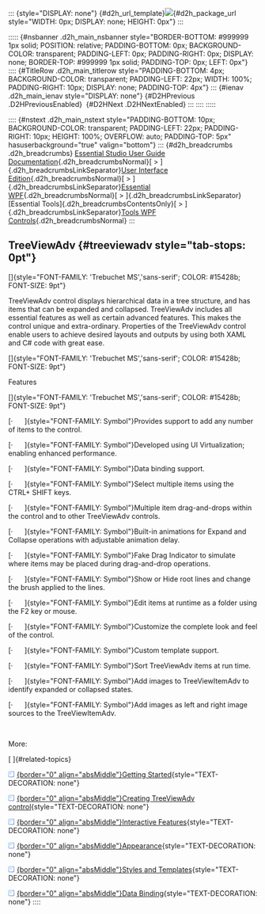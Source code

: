 ::: {style="DISPLAY: none"}
[](ms-xhelp:///?Id=d2h_url_template){#d2h_url_template}![](!package_url!){#d2h_package_url style="WIDTH: 0px; DISPLAY: none; HEIGHT: 0px"}
:::

::::: {#nsbanner .d2h_main_nsbanner style="BORDER-BOTTOM: #999999 1px solid; POSITION: relative; PADDING-BOTTOM: 0px; BACKGROUND-COLOR: transparent; PADDING-LEFT: 0px; PADDING-RIGHT: 0px; DISPLAY: none; BORDER-TOP: #999999 1px solid; PADDING-TOP: 0px; LEFT: 0px"}
:::: {#TitleRow .d2h_main_titlerow style="PADDING-BOTTOM: 4px; BACKGROUND-COLOR: transparent; PADDING-LEFT: 22px; WIDTH: 100%; PADDING-RIGHT: 10px; DISPLAY: none; PADDING-TOP: 4px"}
::: {#ienav .d2h_main_ienav style="DISPLAY: none"}
[](ms-xhelp:///?Id=a8747806-9429-4fa5-9c08-a374bf581198){#D2HPrevious .D2HPreviousEnabled}  [](ms-xhelp:///?Id=c2eec6a1-30bf-4e3c-b7e6-442c46179eae){#D2HNext .D2HNextEnabled}
:::
::::
:::::

:::: {#nstext .d2h_main_nstext style="PADDING-BOTTOM: 10px; BACKGROUND-COLOR: transparent; PADDING-LEFT: 22px; PADDING-RIGHT: 10px; HEIGHT: 100%; OVERFLOW: auto; PADDING-TOP: 5px" hasuserbackground="true" valign="bottom"}
::: {#d2h_breadcrumbs .d2h_breadcrumbs}
[Essential Studio User Guide Documentation](ms-xhelp:///?Id=12457748-09e3-4d74-a240-8e049cedf030){.d2h_breadcrumbsNormal}[ \> ]{.d2h_breadcrumbsLinkSeparator}[User Interface Edition](ms-xhelp:///?Id=c29296b7-531c-413b-a0ec-488ca1f7f669){.d2h_breadcrumbsNormal}[ \> ]{.d2h_breadcrumbsLinkSeparator}[Essential WPF](ms-xhelp:///?Id=7f4f82c5-151c-4262-94d0-75c4626c77bc){.d2h_breadcrumbsNormal}[ \> ]{.d2h_breadcrumbsLinkSeparator}[Essential Tools]{.d2h_breadcrumbsContentsOnly}[ \> ]{.d2h_breadcrumbsLinkSeparator}[Tools WPF Controls](ms-xhelp:///?Id=2ea58a12-9426-4a63-96b4-89eb80232c2c){.d2h_breadcrumbsNormal}
:::

## TreeViewAdv {#treeviewadv style="tab-stops: 0pt"}

[]{style="FONT-FAMILY: 'Trebuchet MS','sans-serif'; COLOR: #15428b; FONT-SIZE: 9pt"} 

TreeViewAdv control displays hierarchical data in a tree structure, and has items that can be expanded and collapsed. TreeViewAdv includes all essential features as well as certain advanced features. This makes the control unique and extra-ordinary. Properties of the TreeViewAdv control enable users to achieve desired layouts and outputs by using both XAML and C# code with great ease.

[]{style="FONT-FAMILY: 'Trebuchet MS','sans-serif'; COLOR: #15428b; FONT-SIZE: 9pt"} 

Features

[]{style="FONT-FAMILY: 'Trebuchet MS','sans-serif'; COLOR: #15428b; FONT-SIZE: 9pt"} 

[·      ]{style="FONT-FAMILY: Symbol"}Provides support to add any number of items to the control.

[·      ]{style="FONT-FAMILY: Symbol"}Developed using UI Virtualization; enabling enhanced performance.

[·      ]{style="FONT-FAMILY: Symbol"}Data binding support.

[·      ]{style="FONT-FAMILY: Symbol"}Select multiple items using the CTRL+ SHIFT keys.

[·      ]{style="FONT-FAMILY: Symbol"}Multiple item drag-and-drops within the control and to other TreeViewAdv controls.

[·      ]{style="FONT-FAMILY: Symbol"}Built-in animations for Expand and Collapse operations with adjustable animation delay.

[·      ]{style="FONT-FAMILY: Symbol"}Fake Drag Indicator to simulate where items may be placed during drag-and-drop operations.

[·      ]{style="FONT-FAMILY: Symbol"}Show or Hide root lines and change the brush applied to the lines.

[·      ]{style="FONT-FAMILY: Symbol"}Edit items at runtime as a folder using the F2 key or mouse.

[·      ]{style="FONT-FAMILY: Symbol"}Customize the complete look and feel of the control.

[·      ]{style="FONT-FAMILY: Symbol"}Custom template support.

[·      ]{style="FONT-FAMILY: Symbol"}Sort TreeViewAdv items at run time.

[·      ]{style="FONT-FAMILY: Symbol"}Add images to TreeViewItemAdv to identify expanded or collapsed states.

[·      ]{style="FONT-FAMILY: Symbol"}Add images as left and right image sources to the TreeViewItemAdv.

 

More:

[ ]{#related-topics}

[![](button.gif){border="0" align="absMiddle"}Getting Started](ms-xhelp:///?Id=c2eec6a1-30bf-4e3c-b7e6-442c46179eae){style="TEXT-DECORATION: none"}

[![](button.gif){border="0" align="absMiddle"}Creating TreeViewAdv control](ms-xhelp:///?Id=3699119d-5237-4395-b3cd-f371928f9c56){style="TEXT-DECORATION: none"}

[![](button.gif){border="0" align="absMiddle"}Interactive Features](ms-xhelp:///?Id=ee803cad-ef70-4484-9e75-93daed5b6d7a){style="TEXT-DECORATION: none"}

[![](button.gif){border="0" align="absMiddle"}Appearance](ms-xhelp:///?Id=d856aeea-60fc-4065-912f-63398c0f516b){style="TEXT-DECORATION: none"}

[![](button.gif){border="0" align="absMiddle"}Styles and Templates](ms-xhelp:///?Id=5981d56b-b00c-4353-996c-f24d68d94e19){style="TEXT-DECORATION: none"}

[![](button.gif){border="0" align="absMiddle"}Data Binding](ms-xhelp:///?Id=20072299-9a2b-42b7-a7bf-5aabcb0382f7){style="TEXT-DECORATION: none"}
::::
